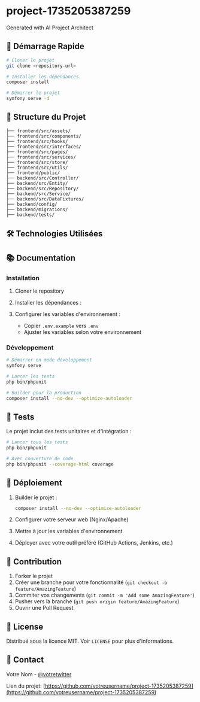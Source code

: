 # project-1735205387259

Generated with AI Project Architect



## 🚀 Démarrage Rapide

```bash
# Cloner le projet
git clone <repository-url>

# Installer les dépendances
composer install

# Démarrer le projet
symfony serve -d
```

## 📁 Structure du Projet

```
├── frontend/src/assets/
├── frontend/src/components/
├── frontend/src/hooks/
├── frontend/src/interfaces/
├── frontend/src/pages/
├── frontend/src/services/
├── frontend/src/store/
├── frontend/src/utils/
├── frontend/public/
├── backend/src/Controller/
├── backend/src/Entity/
├── backend/src/Repository/
├── backend/src/Service/
├── backend/src/DataFixtures/
├── backend/config/
├── backend/migrations/
├── backend/tests/
```

## 🛠️ Technologies Utilisées





## 📚 Documentation

### Installation

1. Cloner le repository
2. Installer les dépendances :
   
   
3. Configurer les variables d'environnement :
   - Copier `.env.example` vers `.env`
   - Ajuster les variables selon votre environnement

### Développement

```bash
# Démarrer en mode développement
symfony serve

# Lancer les tests
php bin/phpunit

# Builder pour la production
composer install --no-dev --optimize-autoloader
```

## 🧪 Tests

Le projet inclut des tests unitaires et d'intégration :

```bash
# Lancer tous les tests
php bin/phpunit

# Avec couverture de code
php bin/phpunit --coverage-html coverage
```

## 🚀 Déploiement

1. Builder le projet :
   ```bash
   composer install --no-dev --optimize-autoloader
   ```

2. Configurer votre serveur web (Nginx/Apache)
3. Mettre à jour les variables d'environnement
4. Déployer avec votre outil préféré (GitHub Actions, Jenkins, etc.)

## 📝 Contribution

1. Forker le projet
2. Créer une branche pour votre fonctionnalité (`git checkout -b feature/AmazingFeature`)
3. Commiter vos changements (`git commit -m 'Add some AmazingFeature'`)
4. Pusher vers la branche (`git push origin feature/AmazingFeature`)
5. Ouvrir une Pull Request

## 📜 License

Distribué sous la licence MIT. Voir `LICENSE` pour plus d'informations.

## 🤝 Contact

Votre Nom - [@votretwitter](https://twitter.com/votretwitter)

Lien du projet: [https://github.com/votreusername/project-1735205387259](https://github.com/votreusername/project-1735205387259)
